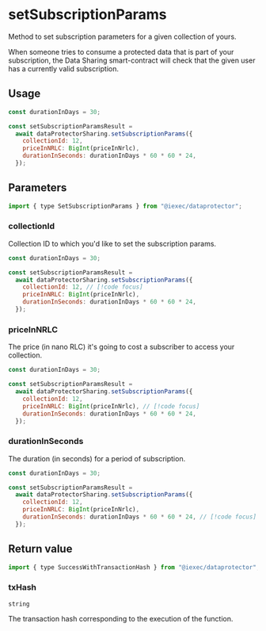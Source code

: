 # setSubscriptionParams

Method to set subscription parameters for a given collection of yours.

When someone tries to consume a protected data that is part of your subscription, the Data Sharing
smart-contract will check that the given user has a currently valid subscription.

## Usage

```js
const durationInDays = 30;

const setSubscriptionParamsResult =
  await dataProtectorSharing.setSubscriptionParams({
    collectionId: 12,
    priceInNRLC: BigInt(priceInNrlc),
    durationInSeconds: durationInDays * 60 * 60 * 24,
  });
```

## Parameters

```js
import { type SetSubscriptionParams } from "@iexec/dataprotector";
```

### collectionId

Collection ID to which you'd like to set the subscription params.

```js
const durationInDays = 30;

const setSubscriptionParamsResult =
  await dataProtectorSharing.setSubscriptionParams({
    collectionId: 12, // [!code focus]
    priceInNRLC: BigInt(priceInNrlc),
    durationInSeconds: durationInDays * 60 * 60 * 24,
  });
```

### priceInNRLC

The price (in nano RLC) it's going to cost a subscriber to access your collection.

```js
const durationInDays = 30;

const setSubscriptionParamsResult =
  await dataProtectorSharing.setSubscriptionParams({
    collectionId: 12,
    priceInNRLC: BigInt(priceInNrlc), // [!code focus]
    durationInSeconds: durationInDays * 60 * 60 * 24,
  });
```

### durationInSeconds

The duration (in seconds) for a period of subscription.

```js
const durationInDays = 30;

const setSubscriptionParamsResult =
  await dataProtectorSharing.setSubscriptionParams({
    collectionId: 12,
    priceInNRLC: BigInt(priceInNrlc),
    durationInSeconds: durationInDays * 60 * 60 * 24, // [!code focus]
  });
```

## Return value

```js
import { type SuccessWithTransactionHash } from "@iexec/dataprotector";
```

### txHash

`string`

The transaction hash corresponding to the execution of the function.
